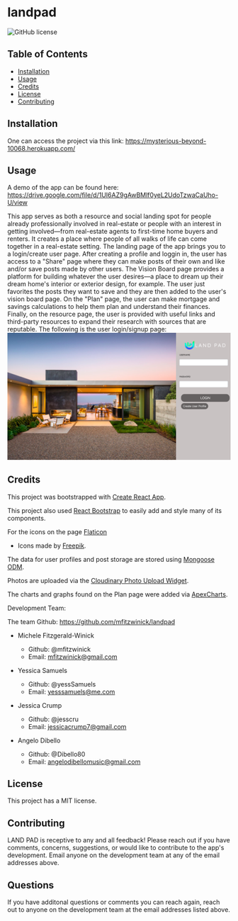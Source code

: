 # landpad

![GitHub license](https://img.shields.io/badge/license-MIT-blue.svg)

## Table of Contents 

* [Installation](#installation)
* [Usage](#usage)
* [Credits](#credits)
* [License](#license)
* [Contributing](#contributing)

## Installation

One can access the project via this link: https://mysterious-beyond-10068.herokuapp.com/

## Usage 

A demo of the app can be found here: https://drive.google.com/file/d/1UI6AZ9gAwBMlf0yeL2UdoTzwaCaUho-U/view 

This app serves as both a resource and social landing spot for people already professionally involved in real-estate or people with an interest in getting involved—from real-estate agents to first-time home buyers and renters. It creates a place where people of all walks of life can come together in a real-estate setting. The landing page of the app brings you to a login/create user page. After creating a profile and loggin in, the user has access to a "Share" page where they can make posts of their own and like and/or save posts made by other users. The Vision Board page provides a platform for building whatever the user desires—a place to dream up their dream home's interior or exterior design, for example. The user just favorites the posts they want to save and they are then added to the user's vision board page. On the "Plan" page, the user can make mortgage and savings calculations to help them plan and understand their finances. Finally, on the resource page, the user is provided with useful links and third-party resources to expand their research with sources that are reputable. The following is the user login/signup page: 
![screenshot of LAND PAD signup/login page](client/src/images/login-page.png)

## Credits

This project was bootstrapped with [Create React App](https://github.com/facebook/create-react-app).

This project also used [React Bootstrap](https://react-bootstrap.github.io/) to easily add and style many of its components. 

For the icons on the page [Flaticon](https://www.flaticon.com/) 
- Icons made by [Freepik](https://www.freepik.com).

The data for user profiles and post storage are stored using [Mongoose ODM](https://mongoosejs.com/).

Photos are uploaded via the [Cloudinary Photo Upload Widget](https://www.npmjs.com/package/cloudinary).

The charts and graphs found on the Plan page were added via [ApexCharts](https://apexcharts.com/).

Development Team: 

The team Github: https://github.com/mfitzwinick/landpad

* Michele Fitzgerald-Winick 
    * Github: @mfitzwinick
    * Email: mfitzwinick@gmail.com

* Yessica Samuels
    * Github: @yessSamuels
    * Email: yesssamuels@me.com

* Jessica Crump
    * Github: @jesscru
    * Email: jessicacrump7@gmail.com

* Angelo Dibello
    * Github: @Dibello80
    * Email: angelodibellomusic@gmail.com

## License

This project has a MIT license. 

## Contributing

LAND PAD is receptive to any and all feedback! Please reach out if you have comments, concerns, suggestions, or would like to contribute to the app's development. Email anyone on the development team at any of the email addresses above.

## Questions 

If you have additonal questions or comments you can reach again, reach out to anyone on the development team at the email addresses listed above. 
